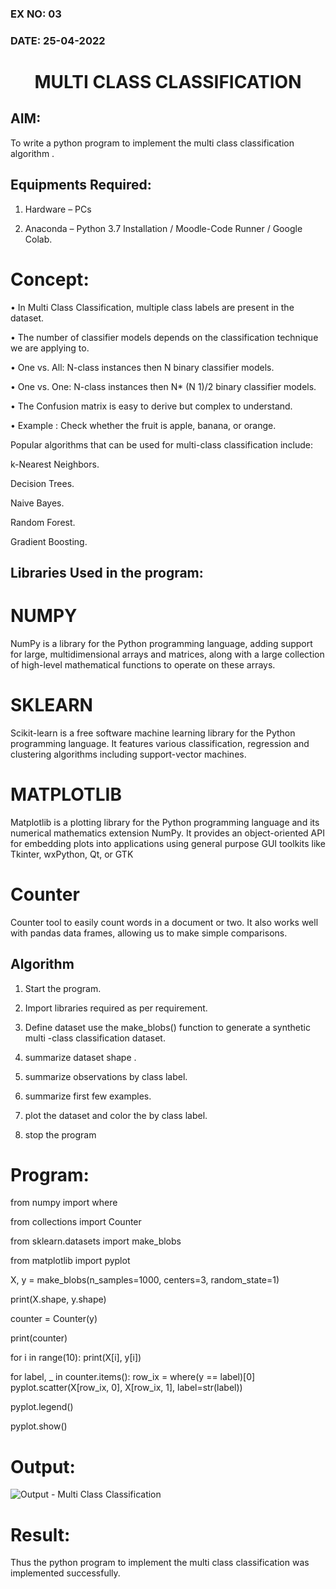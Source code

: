 ### EX NO: 03
### DATE: 25-04-2022
# <p align="center">MULTI CLASS CLASSIFICATION</p>
## AIM:

To write a python program to implement the multi class classification algorithm .

## Equipments Required:

1. Hardware – PCs

2. Anaconda – Python 3.7 Installation / Moodle-Code Runner / Google Colab.

# Concept:

• In Multi Class Classification, multiple class labels are present in the dataset.

• The number of classifier models depends on the classification technique we are 
  applying to. 

• One vs. All: N-class instances then N binary classifier models.

• One vs. One: N-class instances then N* (N 1)/2 binary classifier models.

• The Confusion matrix is easy to derive but complex to understand.

• Example : Check whether the fruit is apple, banana, or orange.

Popular algorithms that can be used for multi-class classification include: 

k-Nearest Neighbors. 

Decision Trees. 

Naive Bayes. 

Random Forest. 

Gradient Boosting. 

## Libraries Used in the program:

# NUMPY
NumPy is a library for the Python programming language, adding support for large, 
multidimensional arrays and matrices, along with a large collection of high-level 
mathematical functions to operate on these arrays. 
# SKLEARN
Scikit-learn is a free software machine learning library for the Python programming 
language. It features various classification, regression and clustering algorithms including 
support-vector machines. 
# MATPLOTLIB
Matplotlib is a plotting library for the Python programming language and its numerical 
mathematics extension NumPy. It provides an object-oriented API for embedding plots into 
applications using general purpose GUI toolkits like Tkinter, wxPython, Qt, or GTK
# Counter
Counter tool to easily count words in a document or two. It also works well with pandas data
frames, allowing us to make simple comparisons.
## Algorithm
1. Start the program. 

2. Import libraries required as per requirement. 

3. Define dataset use the make_blobs() function to generate a synthetic multi -class 
   classification dataset. 

4. summarize dataset shape . 

5. summarize observations by class label. 

6. summarize first few examples. 

7. plot the dataset and color the by class label. 

8. stop the program

# Program:

from numpy import where

from collections import Counter

from sklearn.datasets import make_blobs

from matplotlib import pyplot

X, y = make_blobs(n_samples=1000, centers=3, random_state=1)

print(X.shape, y.shape)

counter = Counter(y)

print(counter)

for i in range(10):
	print(X[i], y[i])

for label, _ in counter.items():
	row_ix = where(y == label)[0]
	pyplot.scatter(X[row_ix, 0], X[row_ix, 1], label=str(label))

pyplot.legend()

pyplot.show()

# Output:
![Output - Multi Class Classification](https://user-images.githubusercontent.com/63917883/166463897-3609f570-29e0-4a01-b7d3-b021c2d54397.png)

# Result:
Thus the python program to implement the multi class classification was implemented successfully.
